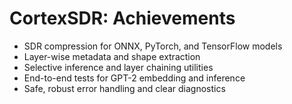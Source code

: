 # CortexSDR: Achievements

- SDR compression for ONNX, PyTorch, and TensorFlow models
- Layer-wise metadata and shape extraction
- Selective inference and layer chaining utilities
- End-to-end tests for GPT-2 embedding and inference
- Safe, robust error handling and clear diagnostics 